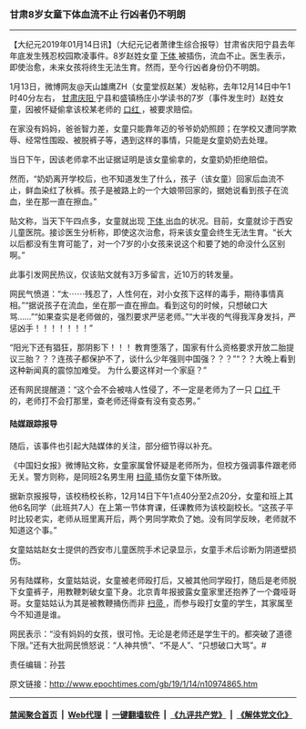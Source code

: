 ### 甘肃8岁女童下体血流不止 行凶者仍不明朗
------------------------

<p>
 【大纪元2019年01月14日讯】（大纪元记者萧律生综合报导）甘肃省庆阳宁县去年年底发生残忍校园欺凌事件。8岁赵姓女童
 <a href="http://www.epochtimes.com/gb/tag/%E4%B8%8B%E4%BD%93.html">
  下体
 </a>
 被插伤，流血不止。医生表示，即使治愈，未来女孩将终生无法生育。然而，至今行凶者身份仍不明朗。
</p>
<p>
 1月13日，微博网友@天山雄鹰ZH（女童堂叔赵某）发帖称，去年12月14日中午1时40分左右，
 <a href="http://www.epochtimes.com/gb/tag/%E7%94%98%E8%82%83%E5%BA%86%E9%98%B3.html">
  甘肃庆阳
 </a>
 宁县和盛镇杨庄小学读书的7岁（事件发生时）赵姓女童，因被怀疑偷拿该校某老师的
 <a href="http://www.epochtimes.com/gb/tag/%E5%8F%A3%E7%BA%A2.html">
  口红
 </a>
 ，被要求赔偿。
</p>
<p>
 在家没有妈妈，爸爸智力差，女童只能靠年迈的爷爷奶奶照顾；在学校又遭同学欺辱、经常性围殴、被脱裤子等，遇到这样的事情，只能是女童奶奶去处理。
</p>
<p>
 当日下午，因该老师拿不出证据证明是该女童偷拿的，女童奶奶拒绝赔偿。
</p>
<p>
 然而，“奶奶离开学校后，也不知道发生了什么，孩子（该女童）回家后血流不止，鲜血染红了秋裤。孩子是被路上的一个大娘带回家的，据她说看到孩子在流血，坐在那一直在擦血。”
</p>
<p>
 贴文称，当天下午四点多，女童就出现
 <a href="http://www.epochtimes.com/gb/tag/%E4%B8%8B%E4%BD%93.html">
  下体
 </a>
 出血的状况。目前，女童就诊于西安儿童医院。接诊医生分析称，即使这次治愈，将来该女童会终生无法生育。“长大以后都没有生育可能了，对一个7岁的小女孩来说这个和要了她的命没什么区别啊。”
</p>
<p>
 此事引发网民热议，仅该贴文就有3万多留言，近10万的转发量。
</p>
<p>
 网民气愤道：“太⋯⋯残忍了，人性何在，对小女孩下这样的毒手，期待事情真相。”“据说孩子在流血，坐在那一直在擦血。看到这句的时候，只想破口大骂……”“如果查实是老师做的，强烈要求严惩老师。”“大半夜的气得我浑身发抖，严惩凶手！！！！！！！”
</p>
<p>
 “阳光下还有猖狂，那阴影下！！！ 教育堕落了，国家有什么资格要求开放二胎提议三胎？？？连孩子都保护不了，谈什么少年强则中国强？？？”“？？大晚上看到这种新闻真的震惊加难受。 为什么要这样对一个家庭？”
</p>
<p>
 还有网民提醒道：“这个会不会被啥人性侵了，不一定是老师为了一只
 <a href="http://www.epochtimes.com/gb/tag/%E5%8F%A3%E7%BA%A2.html">
  口红
 </a>
 干的，老师打不会打那里，查老师还得查有没有变态男。”
</p>
<h4>
 陆媒跟踪报导
</h4>
<p>
 随后，该事件也引起大陆媒体的关注，部分细节得以补充。
</p>
<p>
 《中国妇女报》微博贴文称，女童家属曾怀疑是老师所为，但校方强调事件跟老师无关。警方则称，是同班2名男生用
 <a href="http://www.epochtimes.com/gb/tag/%E6%89%AB%E5%B8%9A.html">
  扫帚
 </a>
 插伤女童下体所致。
</p>
<p>
 据新京报报导，该校杨校长称，12月14日下午1点40分至2点20分，女童和班上其他6名同学（此班共7人）在上第一节体育课，任课教师为该校副校长。“这孩子平时比较老实，老师从班里离开后，两个男同学欺负了她。没有同学反映，老师就不知道这个事。”
</p>
<p>
 女童姑姑赵女士提供的西安市儿童医院手术记录显示，女童手术后诊断为阴道壁损伤。
</p>
<p>
 另有陆媒称，女童姑姑说，女童被老师殴打后，又被其他同学殴打，随后是老师脱下女童裤子，用教鞭刺破女童下身。北京青年报披露女童家里还抱养了一个聋哑哥哥。女童姑姑认为其是被教鞭捅伤而非
 <a href="http://www.epochtimes.com/gb/tag/%E6%89%AB%E5%B8%9A.html">
  扫帚
 </a>
 ，而参与殴打女童的学生，其家属至今不知道是谁。
</p>
<p>
 网民表示：“没有妈妈的女孩，很可怜。无论是老师还是学生干的。都突破了道德下限。”还有大批网民愤怒说：“人神共愤”、“不是人”、“只想破口大骂”。#
</p>
<p>
 责任编辑：孙芸
</p>

原文链接：http://www.epochtimes.com/gb/19/1/14/n10974865.htm


------------------------
#### [禁闻聚合首页](https://github.com/gfw-breaker/banned-news/blob/master/README.md) &nbsp;|&nbsp; [Web代理](https://github.com/gfw-breaker/open-proxy/blob/master/README.md) &nbsp;|&nbsp; [一键翻墙软件](https://github.com/gfw-breaker/nogfw/blob/master/README.md) &nbsp;|&nbsp; [《九评共产党》](https://github.com/gfw-breaker/9ping.md/blob/master/README.md#九评之一评共产党是什么) &nbsp;|&nbsp; [《解体党文化》](https://github.com/gfw-breaker/jtdwh.md/blob/master/README.md#绪论)
